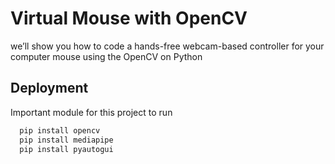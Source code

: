 
# Virtual Mouse with OpenCV

 we’ll show you how to code a hands-free webcam-based controller for your computer mouse using the OpenCV on Python


## Deployment

Important module for this project to run

```bash
  pip install opencv
  pip install mediapipe
  pip install pyautogui
```

